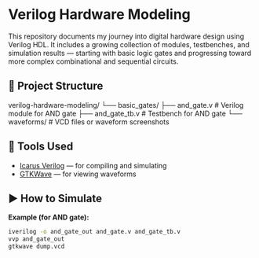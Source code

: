 # Verilog Hardware Modeling

This repository documents my journey into digital hardware design using Verilog HDL. It includes a growing collection of modules, testbenches, and simulation results — starting with basic logic gates and progressing toward more complex combinational and sequential circuits.

## 📂 Project Structure

verilog-hardware-modeling/
└── basic_gates/
├── and_gate.v # Verilog module for AND gate
├── and_gate_tb.v # Testbench for AND gate
└── waveforms/ # VCD files or waveform screenshots

## 🔧 Tools Used

- [Icarus Verilog](http://iverilog.icarus.com/) — for compiling and simulating
- [GTKWave](http://gtkwave.sourceforge.net/) — for viewing waveforms

## ▶️ How to Simulate

**Example (for AND gate):**

```bash
iverilog -o and_gate_out and_gate.v and_gate_tb.v
vvp and_gate_out
gtkwave dump.vcd


